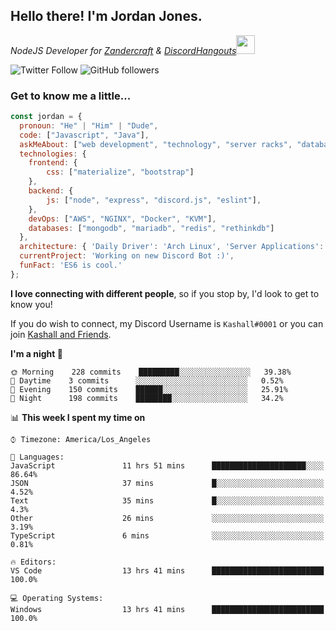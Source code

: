 <h2> Hello there! I'm Jordan Jones.</h2>
<p><em>NodeJS Developer for <a href="https://github.com/Zandercraft">Zandercraft</a> & <a href="https://github.com/DiscordHangouts">DiscordHangouts</a><img src="https://media.giphy.com/media/WUlplcMpOCEmTGBtBW/giphy.gif" width="30"></em></p>

![Twitter Follow](https://img.shields.io/twitter/follow/kashalls?label=Follow)
![GitHub followers](https://img.shields.io/github/followers/kashalls?label=Follow&style=social)

### Get to know me a little...

```javascript
const jordan = {
  pronoun: "He" | "Him" | "Dude",
  code: ["Javascript", "Java"],
  askMeAbout: ["web development", "technology", "server racks", "databases"],
  technologies: {
    frontend: {
        css: ["materialize", "bootstrap"]
    },
    backend: {
        js: ["node", "express", "discord.js", "eslint"],
    },
    devOps: ["AWS", "NGINX", "Docker", "KVM"],
    databases: ["mongodb", "mariadb", "redis", "rethinkdb"]
  },
  architecture: { 'Daily Driver': 'Arch Linux', 'Server Applications': 'Ubuntu Focal' },
  currentProject: 'Working on new Discord Bot :)',
  funFact: 'ES6 is cool.'
};
```

<b>I love connecting with different people</b>, so if you stop by, I'd look to get to know you!

If you do wish to connect, my Discord Username is `Kashall#0001` or you can join <a href="https://discord.gg/Xv7WKN">Kashall and Friends</a>.

<!--START_SECTION:waka-->
**I'm a night 🦉** 

```text
🌞 Morning    228 commits    █████████░░░░░░░░░░░░░░░░   39.38% 
🌆 Daytime    3 commits      ░░░░░░░░░░░░░░░░░░░░░░░░░   0.52% 
🌃 Evening    150 commits    ██████░░░░░░░░░░░░░░░░░░░   25.91% 
🌙 Night      198 commits    ████████░░░░░░░░░░░░░░░░░   34.2%

```


📊 **This week I spent my time on** 

```text
⌚︎ Timezone: America/Los_Angeles

💬 Languages: 
JavaScript               11 hrs 51 mins      █████████████████████░░░░   86.64% 
JSON                     37 mins             █░░░░░░░░░░░░░░░░░░░░░░░░   4.52% 
Text                     35 mins             █░░░░░░░░░░░░░░░░░░░░░░░░   4.3% 
Other                    26 mins             ░░░░░░░░░░░░░░░░░░░░░░░░░   3.19% 
TypeScript               6 mins              ░░░░░░░░░░░░░░░░░░░░░░░░░   0.81%

🔥 Editors: 
VS Code                  13 hrs 41 mins      █████████████████████████   100.0%

💻 Operating Systems: 
Windows                  13 hrs 41 mins      █████████████████████████   100.0%

```


<!--END_SECTION:waka-->

